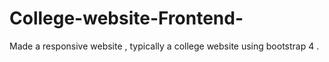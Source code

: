 # College-website-Frontend-
Made a responsive website , typically a college website using bootstrap 4 .
